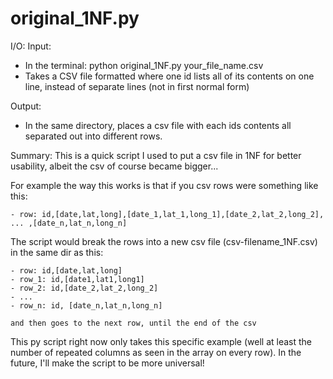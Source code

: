 # original_1NF.py

I/O:
Input:
 - In the terminal: python original_1NF.py your_file_name.csv
 - Takes a CSV file formatted where one id lists all of its contents on one line, instead of separate lines (not in first normal form)

Output:
 - In the same directory, places a csv file with each ids contents all separated out into different rows.

Summary:
This is a quick script I used to put a csv file in 1NF for better usability, albeit the csv of course became bigger...

For example the way this works is that if you csv rows were something like this:

    - row: id,[date,lat,long],[date_1,lat_1,long_1],[date_2,lat_2,long_2], ... ,[date_n,lat_n,long_n]

The script would break the rows into a new csv file (csv-filename_1NF.csv) in the same dir as this:

    - row: id,[date,lat,long]
    - row_1: id,[date1,lat1,long1]
    - row_2: id,[date_2,lat_2,long_2]
    - ...
    - row_n: id, [date_n,lat_n,long_n]

    and then goes to the next row, until the end of the csv

This py script right now only takes this specific example (well at least the number of repeated columns as seen in the array on every row). In the future, I'll make the script to be more universal!
